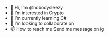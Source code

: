 - 👋 Hi, I’m @nobodysleezy
- 👀 I’m interested in Crypto 
- 🌱 I’m currently learning C#
- 💞️ I’m looking to collaborate on 
- 📫 How to reach me Send me message on ig

<!---
nobodysleezy/nobodysleezy is a ✨ special ✨ repository because its `README.md` (this file) appears on your GitHub profile.
You can click the Preview link to take a look at your changes.
--->
